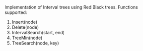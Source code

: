 Implementation of Interval trees using Red Black trees. 
Functions supported:
1. Insert(node)
2. Delete(node)
3. IntervalSearch(start, end)
4. TreeMin(node)
5. TreeSearch(node, key)